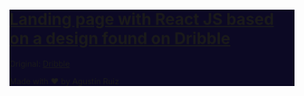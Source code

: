 <div style="background-color: #0C0924;">
<h1><u>Landing page with React JS based on a design found on Dribble</u></h1>

Original: <a href="https://dribbble.com/shots/17469607-Crypto-Planet-NFT-Marketplace-Website" target="_blank">Dribble</a>

Made with ♥ by <a href="https://github.com/GoldenDrk" target="_blank" style="text-decoration: none;">Agustín Ruiz</a>
</div>
